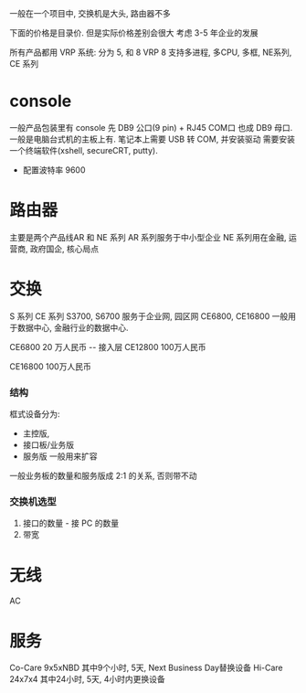 
一般在一个项目中, 交换机是大头, 路由器不多

下面的价格是目录价. 但是实际价格差别会很大
考虑 3-5 年企业的发展

所有产品都用 VRP 系统: 分为 5, 和 8
VRP 8 支持多进程, 多CPU, 多框, NE系列, CE 系列

# console
一般产品包装里有 console 先
DB9 公口(9 pin) + RJ45
COM口 也成 DB9 母口. 一般是电脑台式机的主板上有. 笔记本上需要 USB 转 COM, 并安装驱动
需要安装一个终端软件(xshell, secureCRT, putty). 
* 配置波特率 9600



# 路由器

主要是两个产品线AR 和 NE 系列
AR 系列服务于中小型企业
NE 系列用在金融, 运营商, 政府国企, 核心局点


# 交换

S 系列 CE 系列
S3700, S6700 服务于企业网, 园区网
CE6800, CE16800 一般用于数据中心, 金融行业的数据中心. 

CE6800 20 万人民币 -- 接入层
CE12800 100万人民币

CE16800 100万人民币

### 结构
框式设备分为: 
* 主控版, 
* 接口板/业务版
* 服务版 一般用来扩容

一般业务板的数量和服务版成 2:1 的关系, 否则带不动


### 交换机选型
1. 接口的数量 - 接 PC 的数量
2. 带宽

# 无线
AC


# 服务
Co-Care 9x5xNBD 其中9个小时, 5天, Next Business Day替换设备
Hi-Care 24x7x4 其中24小时, 5天, 4小时内更换设备
